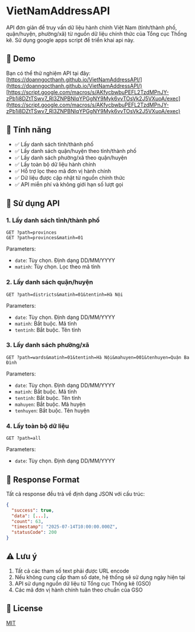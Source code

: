 # VietNamAddressAPI

API đơn giản để truy vấn dữ liệu hành chính Việt Nam (tỉnh/thành phố, quận/huyện, phường/xã) từ nguồn dữ liệu chính thức của Tổng cục Thống kê. 
Sử dụng google apps script để triển khai api này.

## 🔗 Demo

Bạn có thể thử nghiệm API tại đây:  
[https://doanngocthanh.github.io/VietNamAddressAPI/](https://doanngocthanh.github.io/VietNamAddressAPI/)
[https://script.google.com/macros/s/AKfycbwbuPEFL2TzdMPnJY-zPb1i8DZtTSwv7_Rl3ZNPBNlqYPGgNY9Myk6vvTOsVk2J5VXuoA/exec](https://script.google.com/macros/s/AKfycbwbuPEFL2TzdMPnJY-zPb1i8DZtTSwv7_Rl3ZNPBNlqYPGgNY9Myk6vvTOsVk2J5VXuoA/exec)

## 📖 Tính năng

- ✅ Lấy danh sách tỉnh/thành phố
- ✅ Lấy danh sách quận/huyện theo tỉnh/thành phố
- ✅ Lấy danh sách phường/xã theo quận/huyện
- ✅ Lấy toàn bộ dữ liệu hành chính
- ✅ Hỗ trợ lọc theo mã đơn vị hành chính
- ✅ Dữ liệu được cập nhật từ nguồn chính thức
- ✅ API miễn phí và không giới hạn số lượt gọi

## 🚀 Sử dụng API

### 1. Lấy danh sách tỉnh/thành phố

```
GET ?path=provinces
GET ?path=provinces&matinh=01
```

Parameters:
- `date`: Tùy chọn. Định dạng DD/MM/YYYY
- `matinh`: Tùy chọn. Lọc theo mã tỉnh

### 2. Lấy danh sách quận/huyện

```
GET ?path=districts&matinh=01&tentinh=Hà Nội
```

Parameters:
- `date`: Tùy chọn. Định dạng DD/MM/YYYY
- `matinh`: Bắt buộc. Mã tỉnh
- `tentinh`: Bắt buộc. Tên tỉnh

### 3. Lấy danh sách phường/xã

```
GET ?path=wards&matinh=01&tentinh=Hà Nội&mahuyen=001&tenhuyen=Quận Ba Đình
```

Parameters:
- `date`: Tùy chọn. Định dạng DD/MM/YYYY
- `matinh`: Bắt buộc. Mã tỉnh
- `tentinh`: Bắt buộc. Tên tỉnh
- `mahuyen`: Bắt buộc. Mã huyện
- `tenhuyen`: Bắt buộc. Tên huyện

### 4. Lấy toàn bộ dữ liệu

```
GET ?path=all
```

Parameters:
- `date`: Tùy chọn. Định dạng DD/MM/YYYY

## 📝 Response Format

Tất cả response đều trả về định dạng JSON với cấu trúc:

```json
{
  "success": true,
  "data": [...],
  "count": 63,
  "timestamp": "2025-07-14T10:00:00.000Z",
  "statusCode": 200
}
```

## ⚠️ Lưu ý

1. Tất cả các tham số text phải được URL encode
2. Nếu không cung cấp tham số date, hệ thống sẽ sử dụng ngày hiện tại
3. API sử dụng nguồn dữ liệu từ Tổng cục Thống kê (GSO)
4. Các mã đơn vị hành chính tuân theo chuẩn của GSO

## 📜 License

[MIT](LICENSE)